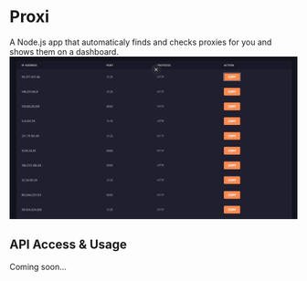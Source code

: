 # Proxi

A Node.js app that automaticaly finds and checks proxies for you and shows them on a dashboard.
![Image](./preview.jpg)

## API Access & Usage

Coming soon...
